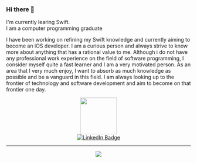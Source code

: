 ### Hi there 👋
  I'm currently learing Swift. <br>
  I am a computer programming graduate <br>
 
I have been working on refining my Swift knowledge and currently aiming to become an iOS developer. I am a curious person and always strive to know more about anything that has a rational value to me. Although i do not have any professional work experience on the field of software programming, I consider myself quite a fast learner and I am a very motivated person. As an area that I very much enjoy, I want to absorb as much knowledge as possible and be a vanguard in this field. I am always looking up to the frontier of technology and software development and aim to become on that frontier one day.
  
  <div id="header" align="center">
  <img src="https://media.giphy.com/media/HscDLzkO8EOTmgkhQP/giphy.gif" width="100"/>
</div>



 <div id="badges" align="center">
 <a href = "https://www.linkedin.com/in/muhammed-yildirim-84ba51130/">
  <img src="https://img.shields.io/badge/LinkedIn-blue?style=for-the-badge&logo=linkedin&logoColor=white" alt="LinkedIn Badge"/>
  </a>
</div>

<hr>


<div id="stats" align="center">
    <img src="http://github-readme-streak-stats.herokuapp.com?user=myildirim48&theme=icegray)"/>
</div>  



